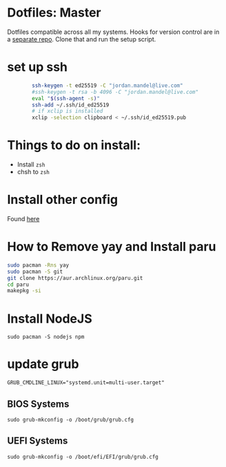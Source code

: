 # Dotfiles: Master
Dotfiles compatible across all my systems.
Hooks for version control are  in a [separate repo](https://www.github.com/jam1015/dots_hooks).  Clone that and run the setup script.

# set up ssh

```bash
        ssh-keygen -t ed25519 -C "jordan.mandel@live.com"
        #ssh-keygen -t rsa -b 4096 -C "jordan.mandel@live.com"
        eval "$(ssh-agent -s)"
        ssh-add ~/.ssh/id_ed25519
        # if xclip is installed
        xclip -selection clipboard < ~/.ssh/id_ed25519.pub
```


# Things to do on install:

- Install `zsh`
- chsh to `zsh`

# Install other config


 Found [here](https://github.com/jam1015/other_config)

# How to Remove yay and Install paru


```bash
sudo pacman -Rns yay
sudo pacman -S git
git clone https://aur.archlinux.org/paru.git
cd paru
makepkg -si
```


# Install NodeJS

 `sudo pacman -S nodejs npm`


# update grub

`GRUB_CMDLINE_LINUX="systemd.unit=multi-user.target"`


## BIOS Systems
`sudo grub-mkconfig -o /boot/grub/grub.cfg`

## UEFI Systems

`sudo grub-mkconfig -o /boot/efi/EFI/grub/grub.cfg`
